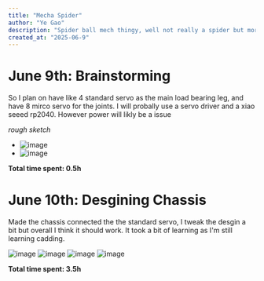 ```yaml
---
title: "Mecha Spider"
author: "Ye Gao"
description: "Spider ball mech thingy, well not really a spider but more of a quadruped robot. Kinda of like this the Carl Bugeja one but like bigger and cooler"
created_at: "2025-06-9"
---
```


# June 9th: Brainstorming

So I plan on have like 4 standard servo as the main load bearing leg, and have 8 mirco servo for the joints. I will probally use a servo driver and a xiao seeed rp2040. However power will likly be a issue

*rough sketch*
- ![image](https://github.com/user-attachments/assets/8033a18c-8de4-416d-83f6-4d4ea9d31034)
- ![image](https://github.com/user-attachments/assets/74b22572-51c6-45c1-8394-5051aedb149a)


**Total time spent: 0.5h**

# June 10th: Desgining Chassis

Made the chassis connected the the standard servo, I tweak the desgin a bit but overall I think it should work. It took a bit of learning as I'm still learning cadding.

![image](https://github.com/user-attachments/assets/ceef716a-3b32-421f-89f8-15c4c4c98eb3)
![image](https://github.com/user-attachments/assets/2d71d21d-4515-49d0-b42c-73610985d891)
![image](https://github.com/user-attachments/assets/68125bf3-c10f-4812-a035-77aeb6066c15)
![image](https://github.com/user-attachments/assets/946914f2-1a3b-4739-8659-f41993681c90)

**Total time spent: 3.5h**
